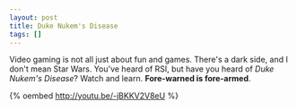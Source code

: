 ```yaml
---
layout: post
title: Duke Nukem's Disease
tags: []
---
```

Video gaming is not all just about fun and games. There's a dark side, and I don't mean Star Wars. You've heard of RSI, but have you heard of *Duke Nukem's Disease*? Watch and learn. **Fore-warned is fore-armed**.

{% oembed http://youtu.be/-jBKKV2V8eU %}
